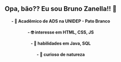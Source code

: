 <h2 align = center> Opa, bão?? Eu sou Bruno Zanella!! 🖖

<h4 align = center> - 🌱 Acadêmico de ADS na UNIDEP - Pato Branco</h4>
<h4 align = center> - 🤓 interesse em HTML, CSS, JS
<h4 align = center> - 📕 habilidades em Java, SQL
<h4 align = center> - 🔎 curioso de natureza

